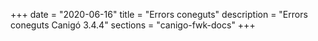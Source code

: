+++
date        = "2020-06-16"
title       = "Errors coneguts"
description = "Errors coneguts Canigó 3.4.4"
sections    = "canigo-fwk-docs"
+++